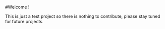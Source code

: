 #Welcome !


This is just a test project so there is nothing to contribute, please stay tuned for future projects.
